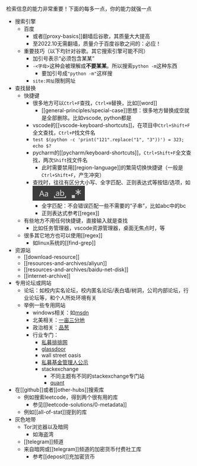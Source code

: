 检索信息的能力非常重要！下面的每多一点，你的能力就强一点
- 搜索引擎
  - 百度
    - 或者[[proxy-basics]]翻墙后谷歌，其质量大大提高
    - 至2022.10无需翻墙，质量介于百度谷歌之间的：必应！
  - 重要技巧（以下均针对谷歌。其它搜索引擎可能不同）
    - 加引号表示“必须包含某某”
    - `-<字母>`这种会被理解成**不要某某**。所以搜索`python -m`这种东西
      - 要加引号成`"python -m"`这样搜
    - `site:网址`限制网址
- 查找替换
  - 快捷键
    - 很多地方可以`Ctrl+F`查找，`Ctrl+H`替换，比如[[word]]
      - [[general-principles/special-case]]思想：很多地方替换成空就是全部删除。比如vscode, python都是
    - vscode的[[vscode-keyboard-shortcuts]]，在项目中`Ctrl+Shift+F`全文查找，`Ctrl+P`找文件名
    - `test $(python -c 'print("121".replace("1", "3"))') = 323; echo $?`
    - pycharm的[[pycharm/keyboard-shortcuts]]，`Ctrl+Shift+F`全文查找，两次`Shift`找文件名
      - 此时需要禁用[[region-language]]的繁简切换快捷键（一般是`Ctrl+Shift+F`，产生冲突）
    - 查找时，往往有区分大小写、全字匹配、正则表达式等按钮/选项，如 ![](vscode-options.png)
      - 全字匹配：不会错误匹配一些不需要的“子串”，比如abc中的bc
      - 正则表达式参考[[regex]]
  - 有些地方不用任何快捷键，直接输入就是查找
    - 比如任务管理器，vscode资源管理器，桌面无焦点时，等
  - 很多其它地方也可以使用[[regex]]
    - 如linux系统的[[find-grep]]
- 资源站
  - [[download-resource]]
  - [[resources-and-archives/aliyun]]
  - [[resources-and-archives/baidu-net-disk]]
  - [[internet-archive]]
- 专用论坛或网站
  - 论坛：如校内实名论坛，校内匿名论坛/表白墙/树洞，公司内部论坛，行业论坛等，和个人所处环境有关
  - 举例一些专用网站
    - windows相关：如[msdn](https://msdn.itellyou.cn/)
    - 北美相关：[一亩三分地](https://www.1point3acres.com/)
    - 政治相关：[品葱](https://pincong.rocks/)
    - 行业专门：
      - [私募排排网](https://www.simuwang.com/)
      - [glassdoor](https://www.glassdoor.com/member/home/index.htm)
      - wall street oasis
      - [私募基金管理人公示](https://gs.amac.org.cn/)
      - stackexchange
        - 不同主题有不同的stackexchange专门站
        - [quant](https://quant.stackexchange.com/)
- 在[[github]]或者[[other-hubs]]搜索库
  - 例如搜索leetcode，得到两个很有用的库
    - 参见[[leetcode-solutions/0-metadata]]
  - 例如[[all-of-stat]]提到的库
- 灰色地带
  - Tor浏览器以及暗网
    - 如海盗湾
  - [[telegram]]频道
  - 来自暗网或[[telegram]]频道的加密货币付费社工库
    - 参考[[deposit]]充加密货币